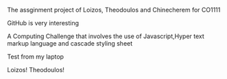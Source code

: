 The assginment project of Loizos, Theodoulos and Chinecherem for CO1111 

GitHub is very interesting

A Computing Challenge that involves the use of Javascript,Hyper text markup language and cascade styling sheet

Test from my laptop

Loizos!
Theodoulos!